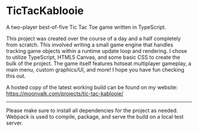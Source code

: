 # TicTacKablooie
A two-player best-of-five Tic Tac Toe game written in TypeScript.

This project was created over the course of a day and a half completely from scratch. This involved writing a small game engine that handles tracking game objects within a runtime update loop and rendering. I chose to utilize TypeScript, HTML5 Canvas, and some basic CSS to create the bulk of the project. The game itself features hotseat multiplayer gameplay, a main menu, custom graphics/UI, and more! I hope you have fun checking this out.

A hosted copy of the latest working build can be found on my website:
https://moonvalk.com/projects/tic-tac-kablooie/

-----

Please make sure to install all dependencies for the project as needed. Webpack is used to compile, package, and serve the build on a local test server.
